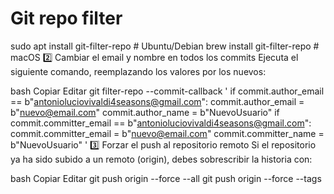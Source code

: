 # Git repo filter


sudo apt install git-filter-repo  # Ubuntu/Debian
brew install git-filter-repo      # macOS
2️⃣ Cambiar el email y nombre en todos los commits
Ejecuta el siguiente comando, reemplazando los valores por los nuevos:

bash
Copiar
Editar
git filter-repo --commit-callback '
    if commit.author_email == b"antonioluciovivaldi4seasons@gmail.com":
        commit.author_email = b"nuevo@email.com"
        commit.author_name = b"NuevoUsuario"
    if commit.committer_email == b"antonioluciovivaldi4seasons@gmail.com":
        commit.committer_email = b"nuevo@email.com"
        commit.committer_name = b"NuevoUsuario"
'
3️⃣ Forzar el push al repositorio remoto
Si el repositorio ya ha sido subido a un remoto (origin), debes sobrescribir la historia con:

bash
Copiar
Editar
git push origin --force --all
git push origin --force --tags